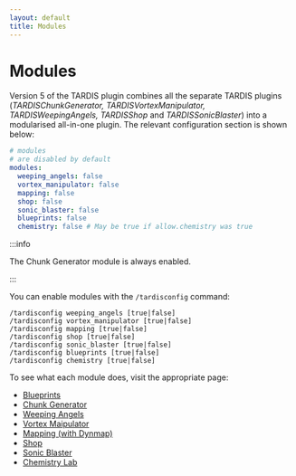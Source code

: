 ```yaml
---
layout: default
title: Modules
---
```


# Modules

Version 5 of the TARDIS plugin combines all the separate TARDIS plugins (_TARDISChunkGenerator, TARDISVortexManipulator,
TARDISWeepingAngels, TARDISShop_ and _TARDISSonicBlaster_) into a modularised all-in-one plugin. The relevant
configuration section is shown below:

```yaml title=/plugins/TARDIS/config.yml
# modules
# are disabled by default
modules:
  weeping_angels: false
  vortex_manipulator: false
  mapping: false
  shop: false
  sonic_blaster: false
  blueprints: false
  chemistry: false # May be true if allow.chemistry was true
```

:::info

The Chunk Generator module is always enabled.

:::

You can enable modules with the `/tardisconfig` command:

```
/tardisconfig weeping_angels [true|false]
/tardisconfig vortex_manipulator [true|false]
/tardisconfig mapping [true|false]
/tardisconfig shop [true|false]
/tardisconfig sonic_blaster [true|false]
/tardisconfig blueprints [true|false]
/tardisconfig chemistry [true|false]
```

To see what each module does, visit the appropriate page:

- [Blueprints](/modules/blueprints)
- [Chunk Generator](/modules/generators)
- [Weeping Angels](/modules/weeping-angels)
- [Vortex Maipulator](/modules/vortex-manipulator)
- [Mapping (with Dynmap)](/modules/dynmap-tardis)
- [Shop](/modules/tardis-shop)
- [Sonic Blaster](/modules/sonic-blaster)
- [Chemistry Lab](/chemistry-lab)

